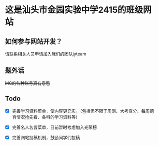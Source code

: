 # **这是汕头市金园实验中学2415的班级网站**



## 如何参与网站开发？
请联系相关人员申请加入我们的团队jyteam


## 题外话
~~MC的各种账号真有意思~~


## Todo
- [x] 完善学习资料菜单，使内容更充实。（包括但不限于周测、大考查分、每周德育情况抢先看、各科的学习资料等）

- [x] 完善名人名言菜单，目前暂时考虑加入光荣榜

- [x] 完善网站投稿机制，鼓励同学们投稿

